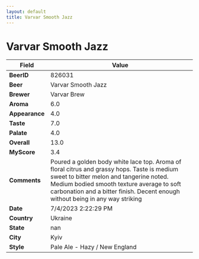 ```yaml
---
layout: default
title: Varvar Smooth Jazz
---
```


# Varvar Smooth Jazz

| Field         | Value     |
|---------------|-----------|
| **BeerID** | 826031 |
| **Beer** | Varvar Smooth Jazz |
| **Brewer** | Varvar Brew |
| **Aroma** | 6.0 |
| **Appearance** | 4.0 |
| **Taste** | 7.0 |
| **Palate** | 4.0 |
| **Overall** | 13.0 |
| **MyScore** | 3.4 |
| **Comments** | Poured a golden body white lace top. Aroma of floral citrus and grassy hops. Taste is medium sweet to bitter melon and tangerine noted. Medium bodied smooth texture average to soft carbonation and a bitter finish. Decent enough without being in any way striking  |
| **Date** | 7/4/2023 2:22:29 PM |
| **Country** | Ukraine |
| **State** | nan |
| **City** | Kyiv |
| **Style** | Pale Ale - Hazy / New England |
